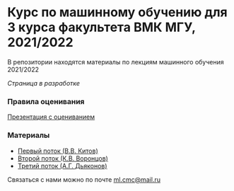 # Курс по машинному обучению для 3 курса факультета ВМК МГУ, 2021/2022

В репозитории находятся материалы по лекциям машинного обучения 2021/2022

_Страница в разработке_


### Правила оценивания

[Презентация с оцениванием](https://github.com/MSU-ML-COURSE/ML-COURSE-21-22/blob/main/files/%D0%9E%D1%86%D0%B5%D0%BD%D0%B8%D0%B2%D0%B0%D0%BD%D0%B8%D0%B5_%D0%BA%D1%83%D1%80%D1%81.pdf)

### Материалы
 * [Первый поток (В.В. Китов)](https://github.com/MSU-ML-COURSE/ML-COURSE-21-22/blob/main/1_stream.md)
 * [Второй поток (К.В. Воронцов)](https://github.com/MSU-ML-COURSE/ML-COURSE-21-22/blob/main/2_stream.md)
 * [Третий поток (А.Г. Дьяконов)](https://github.com/MSU-ML-COURSE/ML-COURSE-21-22/blob/main/3_stream.md)

Связаться с нами можно по почте ml.cmc@mail.ru
